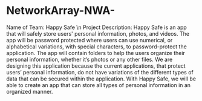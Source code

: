 # NetworkArray-NWA-
Name of Team: Happy Safe \n
Project Description: 
Happy Safe is an app that will safely store users' personal information, photos, and videos. The app will be password protected where users can use numerical, or alphabetical variations, with special characters, to password-protect the application. The app will contain folders to help the users organize their personal information, whether it’s photos or any other files. We are designing this application because the current applications, that protect users’ personal information, do not have variations of the different types of data that can be secured within the application. With Happy Safe, we will be able to create an app that can store all types of personal information in an organized manner.

